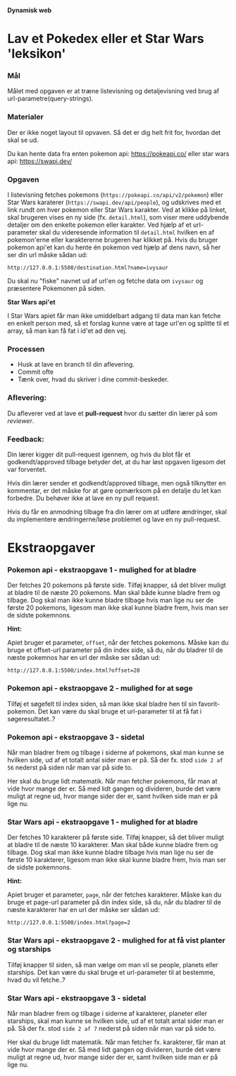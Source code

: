 **Dynamisk web**

# Lav et Pokedex eller et Star Wars 'leksikon'

### **Mål**
Målet med opgaven er at træne listevisning og detaljevisning ved brug af url-parametre(query-strings).

### **Materialer**
Der er ikke noget layout til opvaven. Så det er dig helt frit for, hvordan det skal se ud.

Du kan hente data fra enten pokemon api: https://pokeapi.co/
eller star wars api: https://swapi.dev/

### **Opgaven**

I listevisning fetches pokemons (`https://pokeapi.co/api/v2/pokemon`) eller Star Wars karaterer (`https://swapi.dev/api/people`), og udskrives med et link rundt om hver pokemon eller Star Wars karakter. Ved at klikke på linket, skal brugeren vises en ny side (fx. `detail.html`), som viser mere uddybende detaljer om den enkelte pokemon eller karakter. Ved hjælp af et url-parameter skal du videresende information til `detail.html` hvilken en af pokemon'erne eller karaktererne brugeren har klikket på. Hvis du bruger pokemon api'et kan du hente én pokemon ved hjælp af dens navn, så her ser din url måske sådan ud: 
```
http://127.0.0.1:5500/destination.html?name=ivysaur
```

Du skal nu "fiske" navnet ud af url'en og fetche data om `ivysaur` og præsentere Pokemonen på siden.

**Star Wars api'et**

I Star Wars apiet får man ikke umiddelbart adgang til data man kan fetche en enkelt person med, så et forslag kunne være at tage url'en og splitte til et array, så man kan få fat i id'et ad den vej.

### **Processen** 
- Husk at lave en branch til din aflevering.
- Commit ofte
- Tænk over, hvad du skriver i dine commit-beskeder.


### **Aflevering**: 
Du afleverer ved at lave et **pull-request** hvor du sætter din lærer på som *reviewer*.

### **Feedback**: 
Din lærer kigger dit pull-request igennem, og hvis du blot får et godkendt/approved tilbage betyder det, at du har løst opgaven ligesom det var forventet. 

Hvis din lærer sender et godkendt/approved tilbage, men også tilknytter en kommentar, er det måske for at gøre opmærksom på en detalje du let kan forbedre. Du behøver ikke at lave en ny pull request.

Hvis du får en anmodning tilbage fra din lærer om at udføre ændringer, skal du implementere ændringerne/løse problemet og lave en ny pull-request. 


# Ekstraopgaver


### **Pokemon api - ekstraopgave 1 - mulighed for at bladre**

Der fetches 20 pokemons på første side. Tilføj knapper, så det bliver muligt at bladre til de næste 20 pokemons.
Man skal både kunne bladre frem og tilbage. Dog skal man ikke kunne bladre tilbage hvis man lige nu ser de første 20 pokemons, ligesom man ikke skal kunne bladre frem, hvis man ser de sidste pokemnons.

**Hint:**

Apiet bruger et parameter, `offset`, når der fetches pokemons. Måske kan du bruge et offset-url parameter på din index side, så du, når du bladrer til de næste pokemnos  har en url der måske ser sådan ud: 
```
http://127.0.0.1:5500/index.html?offset=20
```

### **Pokemon api - ekstraopgave 2 - mulighed for at søge**

Tilføj et søgefelt til index siden, så man ikke skal bladre hen til sin favorit-pokemon. Det kan være du skal bruge et url-parameter til at få fat i søgeresultatet..?

### **Pokemon api - ekstraopgave 3 - sidetal**

Når man bladrer frem og tilbage i siderne af pokemons, skal man kunne se hvilken side, ud af et totalt antal sider man er på. Så der fx. stod `side 2 af 56` nederst på siden når man var på side to. 

Her skal du bruge lidt matematik. Når man fetcher pokemons, får man at vide hvor mange der er. Så med lidt gangen og divideren, burde det være muligt at regne ud, hvor mange sider der er, samt hvilken side man er på lige nu.


### **Star Wars api - ekstraopgave 1 - mulighed for at bladre**

Der fetches 10 karakterer på første side. Tilføj knapper, så det bliver muligt at bladre til de næste 10 karakterer.
Man skal både kunne bladre frem og tilbage. Dog skal man ikke kunne bladre tilbage hvis man lige nu ser de første 10 karakterer, ligesom man ikke skal kunne bladre frem, hvis man ser de sidste pokemnons.

**Hint:**

Apiet bruger et parameter, `page`, når der fetches karakterer. Måske kan du bruge et page-url parameter på din index side, så du, når du bladrer til de næste karakterer har en url der måske ser sådan ud: 
```
http://127.0.0.1:5500/index.html?page=2
```

### **Star Wars api - ekstraopgave 2 - mulighed for at få vist planter og starships**

Tilføj knapper til siden, så man vælge om man vil se people, planets eller starships. Det kan være du skal bruge et url-parameter til at bestemme, hvad du vil fetche..?

### **Star Wars api - ekstraopgave 3 - sidetal**

Når man bladrer frem og tilbage i siderne af karakterer, planeter eller starships, skal man kunne se hvilken side, ud af et totalt antal sider man er på. Så der fx. stod `side 2 af 7` nederst på siden når man var på side to. 

Her skal du bruge lidt matematik. Når man fetcher fx. karakterer, får man at vide hvor mange der er. Så med lidt gangen og divideren, burde det være muligt at regne ud, hvor mange sider der er, samt hvilken side man er på lige nu.
